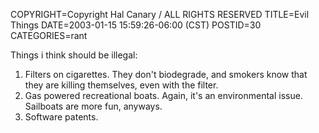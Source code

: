 COPYRIGHT=Copyright Hal Canary / ALL RIGHTS RESERVED
TITLE=Evil Things
DATE=2003-01-15 15:59:26-06:00 (CST)
POSTID=30
CATEGORIES=rant

Things i think should be illegal:

1.  Filters on cigarettes. They don't biodegrade, and smokers know that they are killing themselves, even with the filter.
2.  Gas powered recreational boats. Again, it's an environmental issue. Sailboats are more fun, anyways.
3.  Software patents.
